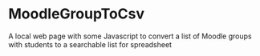 # MoodleGroupToCsv
A local web page with some Javascript to convert a list of Moodle groups with students to a searchable list for spreadsheet
